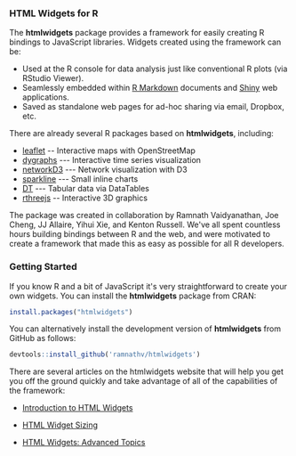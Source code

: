 ### HTML Widgets for R

The **htmlwidgets** package provides a framework for easily creating R bindings to JavaScript libraries. Widgets created using the framework can be:

* Used at the R console for data analysis just like conventional R plots (via RStudio Viewer).
* Seamlessly embedded within [R Markdown](http://rmarkdown.rstudio.com) documents and [Shiny](http://shiny.rstudio.com) web applications.
* Saved as standalone web pages for ad-hoc sharing via email, Dropbox, etc.

There are already several R packages based on **htmlwidgets**, including:

* [leaflet](https://github.com/rstudio/leaflet) -- Interactive maps with OpenStreetMap
* [dygraphs](http://rstudio.github.io/dygraphs/) --- Interactive time series visualization
* [networkD3](http://christophergandrud.github.io/networkD3/) --- Network visualization with D3
* [sparkline](https://github.com/htmlwidgets/sparkline) --- Small inline charts
* [DT](http://rstudio.github.io/DT/) --- Tabular data via DataTables
* [rthreejs](https://github.com/bwlewis/rthreejs) -- Interactive 3D graphics

The package was created in collaboration by Ramnath Vaidyanathan, Joe Cheng, JJ Allaire, Yihui Xie, and Kenton Russell. We've all spent countless hours building bindings between R and the web, and were motivated to create a framework that made this as easy as possible for all R developers. 

### Getting Started

If you know R and a bit of JavaScript it's very straightforward to create your own widgets. You can install the **htmlwidgets** package from CRAN:

```r
install.packages("htmlwidgets")
```

You can alternatively install the development version of **htmlwidgets** from GitHub as follows:

```r
devtools::install_github('ramnathv/htmlwidgets')
```

There are several articles on the htmlwidgets website that will help you get you off the ground quickly and take advantage of all of the capabilities of the framework:

* [Introduction to HTML Widgets](http://www.htmlwidgets.org/develop_intro.html)

* [HTML Widget Sizing](http://www.htmlwidgets.org/develop_sizing.html)

* [HTML Widgets: Advanced Topics](http://www.htmlwidgets.org/develop_advanced.html)


